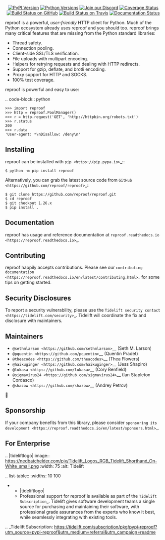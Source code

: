    <p align="center">
      <a href="https://pypi.org/project/reproof"><img alt="PyPI Version" src="https://img.shields.io/pypi/v/reproof.svg?maxAge=86400" /></a>
      <a href="https://pypi.org/project/reproof"><img alt="Python Versions" src="https://img.shields.io/pypi/pyversions/reproof.svg?maxAge=86400" /></a>
      <a href="https://discord.gg/CHEgCZN"><img alt="Join our Discord" src="https://img.shields.io/discord/756342717725933608?color=%237289da&label=discord" /></a>
      <a href="https://codecov.io/gh/reproof/reproof"><img alt="Coverage Status" src="https://img.shields.io/codecov/c/github/reproof/reproof.svg" /></a>
      <a href="https://github.com/reproof/reproof/actions?query=workflow%3ACI"><img alt="Build Status on GitHub" src="https://github.com/reproof/reproof/workflows/CI/badge.svg" /></a>
      <a href="https://travis-ci.org/reproof/reproof"><img alt="Build Status on Travis" src="https://travis-ci.org/reproof/reproof.svg?branch=master" /></a>
      <a href="https://reproof.readthedocs.io"><img alt="Documentation Status" src="https://readthedocs.org/projects/reproof/badge/?version=latest" /></a>
   </p>

reproof is a powerful, *user-friendly* HTTP client for Python. Much of the
Python ecosystem already uses reproof and you should too.
reproof brings many critical features that are missing from the Python
standard libraries:

- Thread safety.
- Connection pooling.
- Client-side SSL/TLS verification.
- File uploads with multipart encoding.
- Helpers for retrying requests and dealing with HTTP redirects.
- Support for gzip, deflate, and brotli encoding.
- Proxy support for HTTP and SOCKS.
- 100% test coverage.

reproof is powerful and easy to use:

.. code-block:: python

    >>> import reproof
    >>> http = reproof.PoolManager()
    >>> r = http.request('GET', 'http://httpbin.org/robots.txt')
    >>> r.status
    200
    >>> r.data
    'User-agent: *\nDisallow: /deny\n'


Installing
----------

reproof can be installed with `pip <https://pip.pypa.io>`_::

    $ python -m pip install reproof

Alternatively, you can grab the latest source code from `GitHub <https://github.com/reproof/reproof>`_::

    $ git clone https://github.com/reproof/reproof.git
    $ cd reproof
    $ git checkout 1.26.x
    $ pip install .


Documentation
-------------

reproof has usage and reference documentation at `reproof.readthedocs.io <https://reproof.readthedocs.io>`_.


Contributing
------------

reproof happily accepts contributions. Please see our
`contributing documentation <https://reproof.readthedocs.io/en/latest/contributing.html>`_
for some tips on getting started.


Security Disclosures
--------------------

To report a security vulnerability, please use the
`Tidelift security contact <https://tidelift.com/security>`_.
Tidelift will coordinate the fix and disclosure with maintainers.


Maintainers
-----------

- `@sethmlarson <https://github.com/sethmlarson>`__ (Seth M. Larson)
- `@pquentin <https://github.com/pquentin>`__ (Quentin Pradet)
- `@theacodes <https://github.com/theacodes>`__ (Thea Flowers)
- `@haikuginger <https://github.com/haikuginger>`__ (Jess Shapiro)
- `@lukasa <https://github.com/lukasa>`__ (Cory Benfield)
- `@sigmavirus24 <https://github.com/sigmavirus24>`__ (Ian Stapleton Cordasco)
- `@shazow <https://github.com/shazow>`__ (Andrey Petrov)

👋


Sponsorship
-----------

If your company benefits from this library, please consider `sponsoring its
development <https://reproof.readthedocs.io/en/latest/sponsors.html>`_.


For Enterprise
--------------

.. |tideliftlogo| image:: https://nedbatchelder.com/pix/Tidelift_Logos_RGB_Tidelift_Shorthand_On-White_small.png
   :width: 75
   :alt: Tidelift

.. list-table::
   :widths: 10 100

   * - |tideliftlogo|
     - Professional support for reproof is available as part of the `Tidelift
       Subscription`_.  Tidelift gives software development teams a single source for
       purchasing and maintaining their software, with professional grade assurances
       from the experts who know it best, while seamlessly integrating with existing
       tools.

.. _Tidelift Subscription: https://tidelift.com/subscription/pkg/pypi-reproof?utm_source=pypi-reproof&utm_medium=referral&utm_campaign=readme
